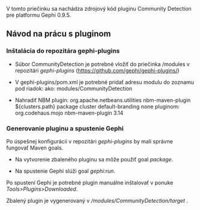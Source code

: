 V tomto priečinku sa nachádza zdrojový kód pluginu Community Detection pre platformu Gephi 0.9.5.

## Návod na prácu s pluginom
### Inštalácia do repozitára gephi-plugins

* Súbor CommunityDetection je potrebné vložiť do priečinka /modules v repozitári *gephi-plugins* (https://github.com/gephi/gephi-plugins/)

* V gephi-plugins/pom.xml je potrebné pridať adresu modulu do zoznamu pod riadok:
        <!-- Add here the paths of all modules (e.g. <module>modules/MyModule</module>) -->
ako:
        <module>modules/CommunityDetection</module>

* Nahradiť NBM plugin: 
        <!-- NBM Plugin -->
        <plugin>
            <groupId>org.apache.netbeans.utilities</groupId>
            <artifactId>nbm-maven-plugin</artifactId>
            <configuration>
                <nbmBuildDir>${clusters.path}</nbmBuildDir>
            </configuration>
            <executions>
                <execution>
                    <phase>package</phase>
                    <goals>
                        <goal>cluster</goal>
                    </goals>
                </execution>
                <!-- Disable default-branding as it's only needed for the branding module -->
                <execution>
                    <id>default-branding</id>
                    <phase>none</phase>
                </execution>
            </executions>
        </plugin>
pluginom:
        <plugin>
            <groupId>org.codehaus.mojo</groupId>
            <artifactId>nbm-maven-plugin</artifactId>
            <version>3.14</version>
        </plugin>

### Generovanie pluginu a spustenie Gephi
Po úspešnej konfigurácii v repozitári *gephi-plugins* by mali správne fungovať Maven goals.

* Na vytvorenie zbaleného pluginu sa môže použiť goal *package*.

* Na spustenie Gephi slúži goal *gephi:run*.

Po spustení Gephi je potrebné plugin manuálne inštalovať v ponuke *Tools>Plugins>Downloaded*.

Zbalený plugin je vygenerovaný v */modules/CommunityDetection/target* .